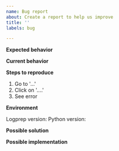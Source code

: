 ```yaml
---
name: Bug report
about: Create a report to help us improve
title: ''
labels: bug

---
```


<!--- A clear and concise description of the issue. --->

**Expected behavior**
<!--- A clear and concise description of what you expected to happen. --->

**Current behavior**
<!--- A clear and concise description of what happens instead of the expected behavior. --->

**Steps to reproduce**
<!--- A link to a live example, or an unambiguous set of steps to reproduce this bug. -->

1. Go to '...'
2. Click on '....'
3. See error

**Environment**

Logprep version:
Python version:
<!--- Docker Compose version: -->

**Possible solution**
<!--- A suggestion of a fix/reason for the bug (not obligatory). --->

**Possible implementation**
<!--- A suggestion of an idea how to implement the proposed solution (not obligatory). --->
